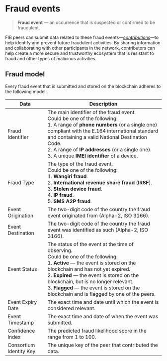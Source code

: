 # Fraud events

> **Fraud event** — an occurrence that is suspected or confirmed to be fraudulent.
>

FIB peers can submit data related to these fraud events—*[contributions](Contributions.md)*—to help identify and prevent future fraudulent activities. By sharing information and collaborating with other participants in the network, contributors can help create a more secure and trustworthy ecosystem that is resistant to fraud and other types of malicious activities.

## Fraud model

Every fraud event that is submitted and stored on the blockchain adheres to the following model:

| Data | Description |
| --- | --- |
| Fraud Identifier | The main identifier of the fraud event. <br> Could be one of the following: <br> 1. A range of **phone numbers** (or a single one) compliant with the E.164 international standard and containing a valid National Destination Code. <br> 2. A range of **IP addresses** (or a single one). <br> 3. A unique **IMEI identifier** of a device. |
| Fraud Type | The type of the fraud event. <br> Could be one of the following: <br> 1. **Wangiri fraud**. <br> 2. **International revenue share fraud** (**IRSF**). <br> 3. **Stolen device fraud**. <br> 4. **IP fraud**. <br> 5. **SMS A2P fraud**. |
| Event Origination | The two-digit code of the country the fraud event originated from (Alpha-2, ISO 3166). |
| Event Destination | The two-digit code of the country the fraud event was identified as such (Alpha-2, ISO 3166). |
| Event Status | The status of the event at the time of observing. <br> Could be one of the following: <br> 1. **Active** — the event is stored on the blockchain and has not yet expired. <br> 2. **Expired** — the event is stored on the blockchain, but is no longer relevant. <br> 3. **Flagged** — the event is stored on the blockchain and is flagged by one of the peers. |
| Event Expiry Date | The exact time and date until which the event is considered relevant. |
| Event Timestamp | The exact time and date of when the event was submitted. |
| Confidence Index | The predicted fraud likelihood score in the range from 1 to 100. |
| Consortium Identity Key | The unique key of the peer that contributed the data. |
